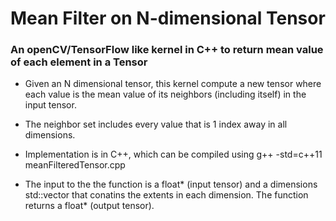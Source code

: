 # Mean Filter on N-dimensional Tensor
### An openCV/TensorFlow like kernel in C++ to return mean value of each element in a Tensor 

* Given an N dimensional tensor, this kernel compute a new tensor where each value is the mean value of its neighbors (including itself) in the input tensor.

* The neighbor set includes every value that is 1 index away in all dimensions.

* Implementation is in C++, which can be compiled using g++ -std=c++11 meanFilteredTensor.cpp  

* The input to the the function is a float* (input tensor) and a dimensions std::vector that conatins the extents in each dimension. The function returns a float* (output tensor).
